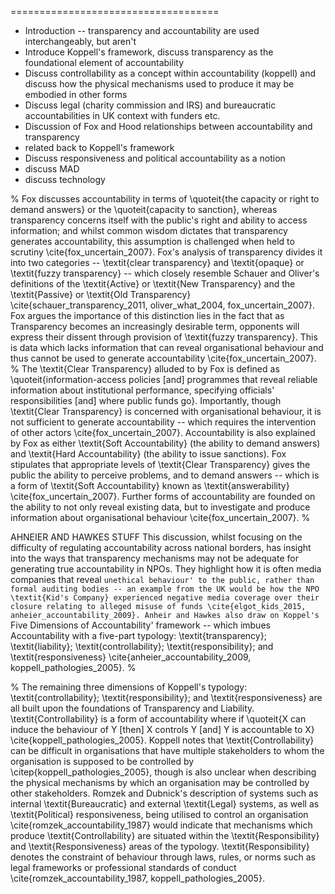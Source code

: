 ====================================

+ Introduction -- transparency and accountability are used interchangeably, but aren't
+ Introduce Koppell's framework, discuss transparency as the foundational element of accountability
+ Discuss controllability as a concept within accountability (koppell) and discuss how the physical mechanisms used to produce it may be embodied in other forms
+ Discuss legal (charity commission and IRS) and bureaucratic accountabilities in UK context with funders etc.
+ Discussion of Fox and Hood relationships between accountability and transparency
+ related back to Koppell's framework
+ Discuss responsiveness and political accountability as a notion
+ discuss MAD
+ discuss technology

%
Fox discusses accountability in terms of \quoteit{the capacity or right to demand answers} or the \quoteit{capacity to sanction}, whereas transparency concerns itself with the public's right and ability to access information; and whilst common wisdom dictates that transparency generates accountability, this assumption is challenged when held to scrutiny \cite{fox_uncertain_2007}. Fox's analysis of transparency divides it into two categories -- \textit{clear transparency} and \textit{opaque} or \textit{fuzzy transparency} -- which closely resemble Schauer and Oliver's definitions of the \textit{Active} or \textit{New Transparency} and the \textit{Passive} or \textit{Old Transparency} \cite{schauer_transparency_2011, oliver_what_2004, fox_uncertain_2007}. Fox argues the importance of this distinction lies in the fact that as Transparency becomes an increasingly desirable term, opponents will express their dissent through provision of \textit{fuzzy transparency}. This is data which lacks information that can reveal organisational behaviour and thus cannot be used to generate accountability \cite{fox_uncertain_2007}.
%
The \textit{Clear Transparency} alluded to by Fox is defined as \quoteit{information-access policies [and] programmes that reveal reliable information about institutional performance, specifying officials' responsibilities [and] where public funds go}. Importantly, though \textit{Clear Transparency} is concerned with organisational behaviour, it is not sufficient to generate accountability -- which requires the intervention of other actors \cite{fox_uncertain_2007}. Accountability is also explained by Fox as either \textit{Soft Accountability} (the ability to demand answers) and \textit{Hard Accountability} (the ability to issue sanctions). Fox stipulates that appropriate levels of \textit{Clear Transparency} gives the public the ability to perceive problems, and to demand answers -- which is a form of \textit{Soft Accountability} known as \textit{answerability} \cite{fox_uncertain_2007}. Further forms of accountability are founded on the ability to not only reveal existing data, but to investigate and produce information about organisational behaviour \cite{fox_uncertain_2007}.
%

AHNEIER AND HAWKES STUFF This discussion, whilst focusing on the difficulty of regulating accountability across national borders, has insight into the ways that transparency mechanisms may not be adequate for generating true accountability in NPOs. They highlight how it is often media companies that reveal `unethical behaviour' to the public, rather than formal auditing bodies -- an example from the UK would be how the NPO \textit{Kid's Company} experienced negative media coverage over their closure relating to alleged misuse of funds \cite{elgot_kids_2015, anheier_accountability_2009}. Anheir and Hawkes also draw on Koppel's `Five Dimensions of Accountability' framework -- which imbues Accountability with a five-part typology: \textit{transparency}; \textit{liability}; \textit{controllability}; \textit{responsibility}; and \textit{responsiveness} \cite{anheier_accountability_2009, koppell_pathologies_2005}.
%

%
The remaining three dimensions of Koppell's typology: \textit{controllability}; \textit{responsibility}; and \textit{responsiveness} are all built upon the foundations of Transparency and Liability. \textit{Controllability} is a form of accountability where if \quoteit{X can induce the behaviour of Y [then] X controls Y [and] Y is accountable to X} \cite{koppell_pathologies_2005}. Koppell notes that \textit{Controllability} can be difficult in organisations that have multiple stakeholders to whom the organisation is supposed to be controlled by \citep{koppell_pathologies_2005}, though is also unclear when describing the physical mechanisms by which an organisation may be controlled by other stakeholders. Romzek and Dubnick's description of systems such as internal \textit{Bureaucratic} and external \textit{Legal} systems, as well as \textit{Political} responsiveness, being utilised to control an organisation \cite{romzek_accountability_1987} would indicate that mechanisms which produce \textit{Controllability} are situated within the \textit{Responsibility} and \textit{Responsiveness} areas of the typology. \textit{Responsibility} denotes the constraint of behaviour through laws, rules, or norms such as legal frameworks or professional standards of conduct \cite{romzek_accountability_1987, koppell_pathologies_2005}.
